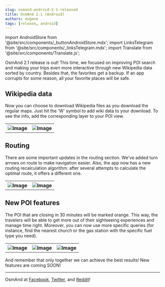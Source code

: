 ```yaml
---
slug: osmand-android-2-1-released
title: OsmAnd 2.1 (Android)
authors: eugene
tags: [release, android]
---
```

import AndroidStore from '@site/src/components/_buttonAndroidStore.mdx';
import LinksTelegram from '@site/src/components/_linksTelegram.mdx';
import Translate from '@site/src/components/Translate.js';

OsmAnd 2.1 release is out! This time, we focused on improving POI search and making your trips even more interactive through new Wikipedia data sorted by country. Besides that, the favorites get a backup. If an app corrupts for some reason, all your favorite places will be safe.

<!--truncate-->

## Wikipedia data

Now you can choose to download Wikipedia files as you download the regular maps. Just hit the &#39;W&#39; symbol to add wiki data to your download. To see the info, add the corresponding layer to your POI view.

<table class="blogimage">
  <tr>
    <th><img src={require('./wiki.png').default} alt="Image"/></th>
    <th><img src={require('./wiki3.png').default} alt="Image"/></th>
      </tr>
</table> 

## Routing

There are some important updates in the routing section. We&#39;ve added turn arrows on route to make navigation easier. Also, the app now has a new routing recalculation algorithm: after several attempts to calculate the optimal route, it offers a different one.

<table class="blogimage">
  <tr>
    <th><img src={require('./route1.png').default} alt="Image"/></th>
    <th><img src={require('./route2.png').default} alt="Image"/></th>
      </tr>
</table> 

## New POI features

The POI that are closing in 30 minutes will be marked orange. This way, the travelers will be able to get more out of their sightseeing experiences and manage time right. Moreover, you can now use more specific queries (for instance, find the nearest church or the gas station with the specific fuel type you need).

<table class="blogimage">
  <tr>
    <th><img src={require('./poi_1.png').default} alt="Image"/></th>
    <th><img src={require('./poi3.png').default} alt="Image"/></th>
    <th><img src={require('./poi4.png').default} alt="Image"/></th>
      </tr>
</table> 

And remember that only together we can achieve the best results!
New features are coming SOON!

____________________________ 

OsmAnd at <a href="https://www.facebook.com/osmandapp/">Facebook</a>, <a href="https://www.twitter.com/osmandapp/">Twitter</a>, and <a href="https://www.reddit.com/r/OsmAnd/">Reddit</a>!





<LinksTelegram/>
<AndroidStore/>